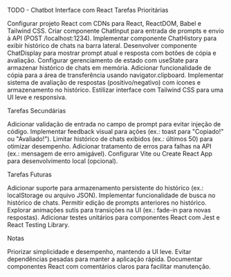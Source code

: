 TODO - Chatbot Interface com React
Tarefas Prioritárias

 Configurar projeto React com CDNs para React, ReactDOM, Babel e Tailwind CSS.
 Criar componente ChatInput para entrada de prompts e envio à API (POST /localhost:1234).
 Implementar componente ChatHistory para exibir histórico de chats na barra lateral.
 Desenvolver componente ChatDisplay para mostrar prompt atual e resposta com botões de cópia e avaliação.
 Configurar gerenciamento de estado com useState para armazenar histórico de chats em memória.
 Adicionar funcionalidade de cópia para a área de transferência usando navigator.clipboard.
 Implementar sistema de avaliação de respostas (positivo/negativo) com ícones e armazenamento no histórico.
 Estilizar interface com Tailwind CSS para uma UI leve e responsiva.

Tarefas Secundárias

 Adicionar validação de entrada no campo de prompt para evitar injeção de código.
 Implementar feedback visual para ações (ex.: toast para "Copiado!" ou "Avaliado!").
 Limitar histórico de chats exibidos (ex.: últimos 50) para otimizar desempenho.
 Adicionar tratamento de erros para falhas na API (ex.: mensagem de erro amigável).
 Configurar Vite ou Create React App para desenvolvimento local (opcional).

Tarefas Futuras

 Adicionar suporte para armazenamento persistente do histórico (ex.: localStorage ou arquivo JSON).
 Implementar funcionalidade de busca no histórico de chats.
 Permitir edição de prompts anteriores no histórico.
 Explorar animações sutis para transições na UI (ex.: fade-in para novas respostas).
 Adicionar testes unitários para componentes React com Jest e React Testing Library.

Notas

Priorizar simplicidade e desempenho, mantendo a UI leve.
Evitar dependências pesadas para manter a aplicação rápida.
Documentar componentes React com comentários claros para facilitar manutenção.

